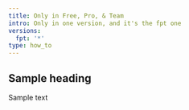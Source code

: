 ```yaml
---
title: Only in Free, Pro, & Team
intro: Only in one version, and it's the fpt one
versions:
  fpt: '*'
type: how_to
---
```


## Sample heading

Sample text
